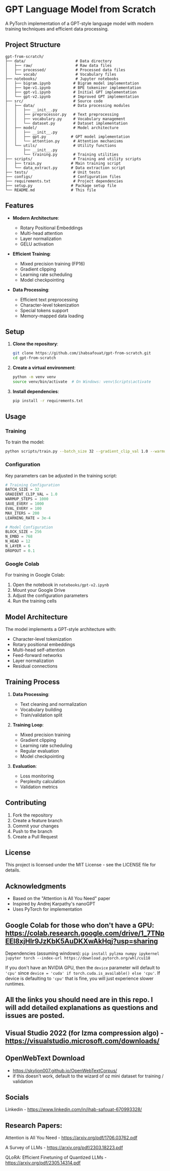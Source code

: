 # GPT Language Model from Scratch

A PyTorch implementation of a GPT-style language model with modern training techniques and efficient data processing.

## Project Structure

```
gpt-from-scratch/
├── data/                      # Data directory
│   ├── raw/                   # Raw data files
│   ├── processed/             # Processed data files
│   └── vocab/                 # Vocabulary files
├── notebooks/                 # Jupyter notebooks
│   ├── bigram.ipynb          # Bigram model implementation
│   ├── bpe-v1.ipynb          # BPE tokenizer implementation
│   ├── gpt-v1.ipynb          # Initial GPT implementation
│   └── gpt-v2.ipynb          # Improved GPT implementation
├── src/                      # Source code
│   ├── data/                 # Data processing modules
│   │   ├── __init__.py
│   │   ├── preprocessor.py   # Text preprocessing
│   │   ├── vocabulary.py     # Vocabulary management
│   │   └── dataset.py        # Dataset implementation
│   ├── model/                # Model architecture
│   │   ├── __init__.py
│   │   ├── gpt.py           # GPT model implementation
│   │   └── attention.py      # Attention mechanisms
│   └── utils/                # Utility functions
│       ├── __init__.py
│       └── training.py       # Training utilities
├── scripts/                  # Training and utility scripts
│   ├── train.py             # Main training script
│   └── data_extract.py      # Data extraction script
├── tests/                    # Unit tests
├── configs/                  # Configuration files
├── requirements.txt          # Project dependencies
├── setup.py                 # Package setup file
└── README.md                # This file
```

## Features

- **Modern Architecture**:
  - Rotary Positional Embeddings
  - Multi-head attention
  - Layer normalization
  - GELU activation

- **Efficient Training**:
  - Mixed precision training (FP16)
  - Gradient clipping
  - Learning rate scheduling
  - Model checkpointing

- **Data Processing**:
  - Efficient text preprocessing
  - Character-level tokenization
  - Special tokens support
  - Memory-mapped data loading

## Setup

1. **Clone the repository**:
   ```bash
   git clone https://github.com/ihabsafouat/gpt-from-scratch.git
   cd gpt-from-scratch
   ```

2. **Create a virtual environment**:
   ```bash
   python -m venv venv
   source venv/bin/activate  # On Windows: venv\Scripts\activate
   ```

3. **Install dependencies**:
   ```bash
   pip install -r requirements.txt
   ```

## Usage

### Training

To train the model:

```bash
python scripts/train.py --batch_size 32 --gradient_clip_val 1.0 --warmup_steps 1000
```

### Configuration

Key parameters can be adjusted in the training script:

```python
# Training Configuration
BATCH_SIZE = 32
GRADIENT_CLIP_VAL = 1.0
WARMUP_STEPS = 1000
SAVE_EVERY = 1000
EVAL_EVERY = 100
MAX_ITERS = 200
LEARNING_RATE = 3e-4

# Model Configuration
BLOCK_SIZE = 256
N_EMBD = 768
N_HEAD = 12
N_LAYER = 6
DROPOUT = 0.1
```

### Google Colab

For training in Google Colab:
1. Open the notebook in `notebooks/gpt-v2.ipynb`
2. Mount your Google Drive
3. Adjust the configuration parameters
4. Run the training cells

## Model Architecture

The model implements a GPT-style architecture with:
- Character-level tokenization
- Rotary positional embeddings
- Multi-head self-attention
- Feed-forward networks
- Layer normalization
- Residual connections

## Training Process

1. **Data Processing**:
   - Text cleaning and normalization
   - Vocabulary building
   - Train/validation split

2. **Training Loop**:
   - Mixed precision training
   - Gradient clipping
   - Learning rate scheduling
   - Regular evaluation
   - Model checkpointing

3. **Evaluation**:
   - Loss monitoring
   - Perplexity calculation
   - Validation metrics

## Contributing

1. Fork the repository
2. Create a feature branch
3. Commit your changes
4. Push to the branch
5. Create a Pull Request

## License

This project is licensed under the MIT License - see the LICENSE file for details.

## Acknowledgments

- Based on the "Attention is All You Need" paper
- Inspired by Andrej Karpathy's nanoGPT
- Uses PyTorch for implementation

## Google Colab for those who don't have a GPU: https://colab.research.google.com/drive/1_7TNpEEl8xjHlr9JzKbK5AuDKXwAkHqj?usp=sharing

Dependencies (assuming windows): `pip install pylzma numpy ipykernel jupyter torch --index-url https://download.pytorch.org/whl/cu118`

If you don't have an NVIDIA GPU, then the `device` parameter will default to `'cpu'` since `device = 'cuda' if torch.cuda.is_available() else 'cpu'`. If device is defaulting to `'cpu'` that is fine, you will just experience slower runtimes.

## All the links you should need are in this repo. I will add detailed explanations as questions and issues are posted.

## Visual Studio 2022 (for lzma compression algo) - https://visualstudio.microsoft.com/downloads/

## OpenWebText Download
- https://skylion007.github.io/OpenWebTextCorpus/
- if this doesn't work, default to the wizard of oz mini dataset for training / validation

## Socials

Linkedin - https://www.linkedin.com/in/ihab-safouat-670993328/


## Research Papers:
Attention is All You Need - https://arxiv.org/pdf/1706.03762.pdf

A Survey of LLMs - https://arxiv.org/pdf/2303.18223.pdf

QLoRA: Efficient Finetuning of Quantized LLMs - https://arxiv.org/pdf/2305.14314.pdf
